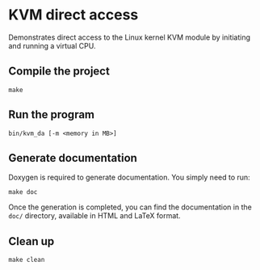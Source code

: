 KVM direct access
=================

Demonstrates direct access to the Linux kernel KVM module by initiating and running a virtual CPU.

## Compile the project
```
make
```

## Run the program
```
bin/kvm_da [-m <memory in MB>]
```

## Generate documentation

Doxygen is required to generate documentation. You simply need to run:
```
make doc
```
Once the generation is completed, you can find the documentation in the ```doc/``` directory, available in HTML and LaTeX format.

## Clean up
```
make clean
```
